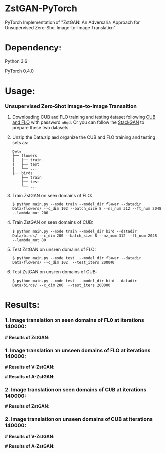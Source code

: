 # ZstGAN-PyTorch
PyTorch Implementation of "ZstGAN: An Adversarial Approach for Unsupervised Zero-Shot Image-to-Image Translation"

# Dependency:
Python 3.6

PyTorch 0.4.0

# Usage:
### Unsupervised Zero-Shot Image-to-Image Transaltion
1. Downloading CUB and FLO training and testing dataset following [CUB and FLO](https://pan.baidu.com/s/1m4a4PFpjFNMNLIdE8TlYAQ) with password `n6qd`. Or you can follow the [StackGAN](https://github.com/hanzhanggit/StackGAN) to prepare these two datasets.

2. Unzip the Data.zip and organize the CUB and FLO training and testing sets as:

       Data
       ├── flowers
       |   ├── train
       |   ├── test
       |   └── ...
       ├── birds
           ├── train
           ├── test
           └── ...
    
3. Train ZstGAN on seen domains of FLO:

   `$ python main.py --mode train --model_dir flower --datadir Data/flowers/ --c_dim 102 --batch_size 8 --nz_num 312 --ft_num 2048 --lambda_mut 200`
4. Train ZstGAN on seen domains of CUB:

   `$ python main.py --mode train --model_dir bird --datadir Data/birds/ --c_dim 200 --batch_size 8 --nz_num 312 --ft_num 2048  --lambda_mut 80`
5. Test ZstGAN on unseen domains of FLO: 

   `$ python main.py --mode test  --model_dir flower --datadir Data/flowers/ --c_dim 102  --test_iters 200000`
6. Test ZstGAN on unseen domains of CUB: 

   `$ python main.py --mode test  --model_dir bird --datadir Data/birds/ --c_dim 200  --test_iters 200000`
 # Results:
 ### 1. Image translation on seen domains of FLO at iterations 140000:
  **# Results of ZstGAN**:
  
 ### 1. Image translation on unseen domains of FLO at iterations 140000:
  **# Results of V-ZstGAN**:
  
  **# Results of A-ZstGAN**:
 ### 2. Image translation on seen domains of CUB at iterations 140000:
  **# Results of ZstGAN**:

 ### 2. Image translation on unseen domains of CUB at iterations 140000:
  **# Results of V-ZstGAN**:
  
  **# Results of A-ZstGAN**:
